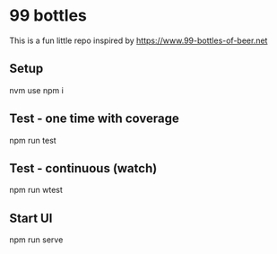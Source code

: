 # 99 bottles

This is a fun little repo inspired by https://www.99-bottles-of-beer.net

## Setup

nvm use
npm i

## Test - one time with coverage
npm run test

## Test - continuous (watch)
npm run wtest

## Start UI
npm run serve